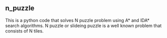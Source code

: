 ## n_puzzle
This is a python code that solves N puzzle problem using A* and IDA* search algorithms. N puzzle or slideing puzzle is a well known problem that consists of N tiles. 

